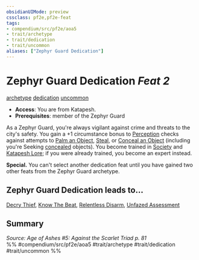 ```yaml
---
obsidianUIMode: preview
cssclass: pf2e,pf2e-feat
tags:
- compendium/src/pf2e/aoa5
- trait/archetype
- trait/dedication
- trait/uncommon
aliases: ["Zephyr Guard Dedication"]
---
```

# Zephyr Guard Dedication  *Feat 2*  
[archetype](../../Rules/traits/archetype.md)  [dedication](../../Rules/traits/dedication.md)  [uncommon](../../Rules/traits/uncommon.md)  

- **Access**: You are from Katapesh.
- **Prerequisites**: member of the Zephyr Guard

As a Zephyr Guard, you're always vigilant against crime and threats to the city's safety. You gain a +1 circumstance bonus to [Perception](../skills.md#Perception) checks against attempts to [Palm an Object](../../Rules/actions/palm-an-object.md), [Steal](../../Rules/actions/steal.md), or [Conceal an Object](../../Rules/actions/conceal-an-object.md) (including you're Seeking [concealed](../../Rules/conditions.md#Concealed) objects). You become trained in [Society](../skills.md#Society) and [Katapesh Lore](../skills.md#Lore); if you were already trained, you become an expert instead.

**Special.** You can't select another dedication feat until you have gained two other feats from the Zephyr Guard archetype.

## Zephyr Guard Dedication leads to...

[Decry Thief](decry-thief-aoa5.md), [Know The Beat](know-the-beat-aoa5.md), [Relentless Disarm](relentless-disarm-aoa5.md), [Unfazed Assessment](unfazed-assessment-aoa5.md)

## Summary

*Source: Age of Ashes #5: Against the Scarlet Triad p. 81*  
%% #compendium/src/pf2e/aoa5 #trait/archetype #trait/dedication #trait/uncommon %%